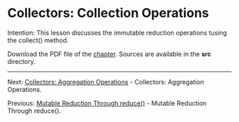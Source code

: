 # Collectors: Collection Operations

Intention: This lesson discusses the immutable reduction operations tusing the collect() method.

Download the PDF file of the [chapter](chapter_21.pdf). Sources are available in the <b>src</b> directory. 

<hr>

Next: [Collectors: Aggregation Operations](chapter_22.md "Collectors: Aggregation Operations") - 
Collectors: Aggregation Operations.

Previous: [Mutable Reduction Through reduce()](chapter_20.md "Mutable Reduction Through reduce()") - 
Mutable Reduction Through reduce().